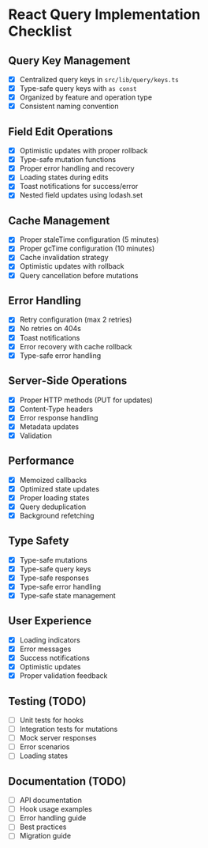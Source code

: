 # React Query Implementation Checklist

## Query Key Management

- [x] Centralized query keys in `src/lib/query/keys.ts`
- [x] Type-safe query keys with `as const`
- [x] Organized by feature and operation type
- [x] Consistent naming convention

## Field Edit Operations

- [x] Optimistic updates with proper rollback
- [x] Type-safe mutation functions
- [x] Proper error handling and recovery
- [x] Loading states during edits
- [x] Toast notifications for success/error
- [x] Nested field updates using lodash.set

## Cache Management

- [x] Proper staleTime configuration (5 minutes)
- [x] Proper gcTime configuration (10 minutes)
- [x] Cache invalidation strategy
- [x] Optimistic updates with rollback
- [x] Query cancellation before mutations

## Error Handling

- [x] Retry configuration (max 2 retries)
- [x] No retries on 404s
- [x] Toast notifications
- [x] Error recovery with cache rollback
- [x] Type-safe error handling

## Server-Side Operations

- [x] Proper HTTP methods (PUT for updates)
- [x] Content-Type headers
- [x] Error response handling
- [x] Metadata updates
- [x] Validation

## Performance

- [x] Memoized callbacks
- [x] Optimized state updates
- [x] Proper loading states
- [x] Query deduplication
- [x] Background refetching

## Type Safety

- [x] Type-safe mutations
- [x] Type-safe query keys
- [x] Type-safe responses
- [x] Type-safe error handling
- [x] Type-safe state management

## User Experience

- [x] Loading indicators
- [x] Error messages
- [x] Success notifications
- [x] Optimistic updates
- [x] Proper validation feedback

## Testing (TODO)

- [ ] Unit tests for hooks
- [ ] Integration tests for mutations
- [ ] Mock server responses
- [ ] Error scenarios
- [ ] Loading states

## Documentation (TODO)

- [ ] API documentation
- [ ] Hook usage examples
- [ ] Error handling guide
- [ ] Best practices
- [ ] Migration guide

